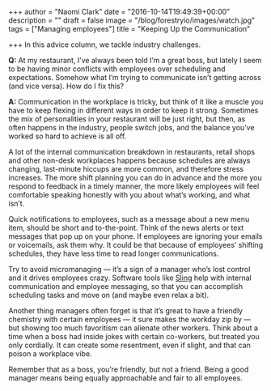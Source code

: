 +++
author = "Naomi Clark"
date = "2016-10-14T19:49:39+00:00"
description = ""
draft = false
image = "/blog/forestryio/images/watch.jpg"
tags = ["Managing employees"]
title = "Keeping Up the Communication"

+++
In this advice column, we tackle industry challenges.

**Q:** At my restaurant, I’ve always been told I’m a great boss, but lately I seem to be having minor conflicts with employees over scheduling and expectations. Somehow what I’m trying to communicate isn’t getting across (and vice versa). How do I fix this?

**A:** Communication in the workplace is tricky, but think of it like a muscle you have to keep flexing in different ways in order to keep it strong. Sometimes the mix of personalities in your restaurant will be just right, but then, as often happens in the industry, people switch jobs, and the balance you’ve worked so hard to achieve is all off.

A lot of the internal communication breakdown in restaurants, retail shops and other non-desk workplaces happens because schedules are always changing, last-minute hiccups are more common, and therefore stress increases. The more shift planning you can do in advance and the more you respond to feedback in a timely manner, the more likely employees will feel comfortable speaking honestly with you about what’s working, and what isn’t.

Quick notifications to employees, such as a message about a new menu item, should be short and to-the-point. Think of the news alerts or text messages that pop up on your phone. If employees are ignoring your emails or voicemails, ask them why. It could be that because of employees’ shifting schedules, they have less time to read longer communications.

Try to avoid micromanaging — it’s a sign of a manager who’s lost control and it drives employees crazy. Software tools like [Sling](https://getsling.com) help with internal communication and employee messaging, so that you can accomplish scheduling tasks and move on (and maybe even relax a bit).

Another thing managers often forget is that it’s great to have a friendly chemistry with certain employees — it sure makes the workday zip by — but showing too much favoritism can alienate other workers. Think about a time when a boss had inside jokes with certain co-workers, but treated you only cordially. It can create some resentment, even if slight, and that can poison a workplace vibe.

Remember that as a boss, you’re friendly, but not a friend. Being a good manager means being equally approachable and fair to all employees.